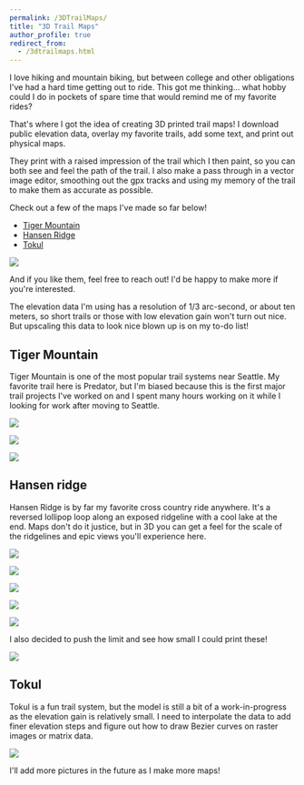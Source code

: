 ```yaml
---
permalink: /3DTrailMaps/
title: "3D Trail Maps"
author_profile: true
redirect_from:
  - /3dtrailmaps.html
---
```


I love hiking and mountain biking, but between college and other obligations I've had a hard time getting out to ride. This got me thinking... what hobby could I do in pockets of spare time that would remind me of my favorite rides?

That's where I got the idea of creating 3D printed trail maps! I download public elevation data, overlay my favorite trails, add some text, and print out physical maps.

They print with a raised impression of the trail which I then paint, so you can both see and feel the path of the trail. I also make a pass through in a vector image editor, smoothing out the gpx tracks and using my memory of the trail to make them as accurate as possible.

Check out a few of the maps I've made so far below!
* [Tiger Mountain](#tiger-mountain)
* [Hansen Ridge](#hansen-ridge)
* [Tokul](#tokul)

![](/images/3dp/tokul_printing.gif)

And if you like them, feel free to reach out! I'd be happy to make more if you're interested.

The elevation data I'm using has a resolution of 1/3 arc-second, or about ten meters, so short trails or those with low elevation gain won't turn out nice. But upscaling this data to look nice blown up is on my to-do list!

## Tiger Mountain

Tiger Mountain is one of the most popular trail systems near Seattle. My favorite trail here is Predator, but I'm biased because this is the first major trail projects I've worked on and I spent many hours working on it while I looking for work after moving to Seattle.

![](/images/3dp/tiger4.jpg)

![](/images/3dp/tiger2.jpg)

![](/images/3dp/tiger3.jpg)

## Hansen ridge

Hansen Ridge is by far my favorite cross country ride anywhere. It's a reversed lollipop loop along an exposed ridgeline with a cool lake at the end. Maps don't do it justice, but in 3D you can get a feel for the scale of the ridgelines and epic views you'll experience here.

![](/images/3dp/hansenlk.jpg)

![](/images/3dp/hansenpano.jpg)

![](/images/3dp/hansen3.jpg)

![](/images/3dp/hansenbrdg.jpg)

![](/images/3dp/hansen2.jpg)

I also decided to push the limit and see how small I could print these!

![](/images/3dp/hansenmini.jpg)

## Tokul

Tokul is a fun trail system, but the model is still a bit of a work-in-progress as the elevation gain is relatively small. I need to interpolate the data to add finer elevation steps and figure out how to draw Bezier curves on raster images or matrix data.

![](/images/3dp/tokul1.jpg)

I'll add more pictures in the future as I make more maps! 
